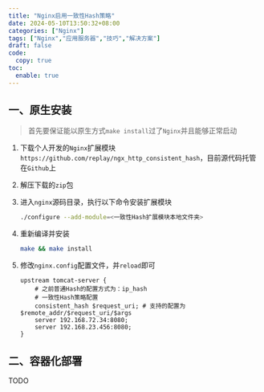 ```yaml
---
title: "Nginx启用一致性Hash策略"
date: 2024-05-10T13:50:32+08:00
categories: ["Nginx"]
tags: ["Nginx","应用服务器","技巧","解决方案"]
draft: false
code:
  copy: true
toc:
  enable: true
---
```


## 一、原生安装

> 首先要保证能以原生方式`make install`过了`Nginx`并且能够正常启动

1. 下载个人开发的`Nginx`扩展模块`https://github.com/replay/ngx_http_consistent_hash`，目前源代码托管在`Github`上

2. 解压下载的`zip`包

3. 进入`nginx`源码目录，执行以下命令安装扩展模块

   ```sh
   ./configure --add-module=<一致性Hash扩展模块本地文件夹>
   ```

4. 重新编译并安装

   ```sh
   make && make install
   ```

5. 修改`nginx.config`配置文件，并`reload`即可

   ```nginx
   upstream tomcat-server {
       # 之前普通Hash的配置方式为：ip_hash
       # 一致性Hash策略配置
       consistent_hash $request_uri; # 支持的配置为 $remote_addr/$request_uri/$args
       server 192.168.72.34:8080;
       server 192.168.23.456:8080;
   }
   ```

## 二、容器化部署

TODO
